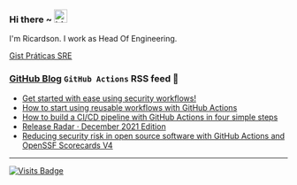### Hi there ~ <img src="https://user-images.githubusercontent.com/1303154/88677602-1635ba80-d120-11ea-84d8-d263ba5fc3c0.gif" width="24px" alt="hi">

I'm Ricardson. I work as Head Of Engineering.

[Gist Práticas SRE](https://gist.github.com/r1w1s1/1ca63e1afb467410ddbb9081214a51ac)

### [GitHub Blog](https://github.blog/) `GitHub Actions` RSS feed 📖

<!--START_SECTION:feed-->
* [Get started with ease using security workflows!](https:&#x2F;&#x2F;github.blog&#x2F;2022-02-22-get-started-using-security-workflows&#x2F;)
* [How to start using reusable workflows with GitHub Actions](https:&#x2F;&#x2F;github.blog&#x2F;2022-02-10-using-reusable-workflows-github-actions&#x2F;)
* [How to build a CI&#x2F;CD pipeline with GitHub Actions in four simple steps](https:&#x2F;&#x2F;github.blog&#x2F;2022-02-02-build-ci-cd-pipeline-github-actions-four-steps&#x2F;)
* [Release Radar · December 2021 Edition](https:&#x2F;&#x2F;github.blog&#x2F;2022-01-21-release-radar-dec-2021&#x2F;)
* [Reducing security risk in open source software with GitHub Actions and OpenSSF Scorecards V4](https:&#x2F;&#x2F;github.blog&#x2F;2022-01-19-reducing-security-risk-oss-actions-opensff-scorecards-v4&#x2F;)
<!--END_SECTION:feed-->

---------

[![Visits Badge](https://badges.pufler.dev/visits/r1w1s1/r1w1s1)](https://badges.pufler.dev)


<!--
**r1williams/r1williams** is a ✨ _special_ ✨ repository because its `README.md` (this file) appears on your GitHub profile.


